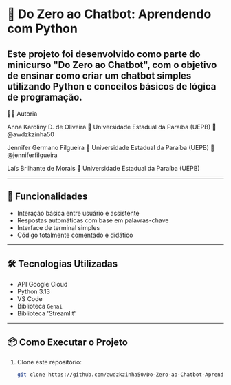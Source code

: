 # 🤖 Do Zero ao Chatbot: Aprendendo com Python

Este projeto foi desenvolvido como parte do minicurso **"Do Zero ao Chatbot"**, com o objetivo de ensinar como criar um chatbot simples utilizando **Python** e conceitos básicos de lógica de programação.
---
🧑‍💻 Autoria

Anna Karoliny D. de Oliveira
📍 Universidade Estadual da Paraíba (UEPB)
🔗 @awdzkzinha50

Jennifer Germano Filgueira
📍 Universidade Estadual da Paraíba (UEPB)
🔗 @jenniferfilgueira

Laís Brilhante de Morais
📍 Universidade Estadual da Paraíba (UEPB)

---

## 🚀 Funcionalidades
- Interação básica entre usuário e assistente
- Respostas automáticas com base em palavras-chave
- Interface de terminal simples
- Código totalmente comentado e didático

---

## 🛠️ Tecnologias Utilizadas
- API Google Cloud
- Python 3.13
- VS Code
- Biblioteca `Genai`
- Biblioteca 'Streamlit'

---

## 📦 Como Executar o Projeto

1. Clone este repositório:
   ```bash
   git clone https://github.com/awdzkzinha50/Do-Zero-ao-Chatbot-Aprendendo-com-Python.git
